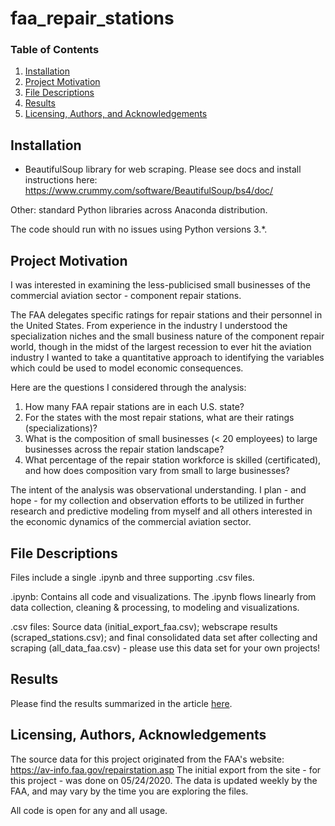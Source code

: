 # faa_repair_stations


### Table of Contents

1. [Installation](#installation)
2. [Project Motivation](#motivation)
3. [File Descriptions](#files)
4. [Results](#results)
5. [Licensing, Authors, and Acknowledgements](#licensing)

## Installation <a name="installation"></a>

* BeautifulSoup library for web scraping. Please see docs and install instructions here: https://www.crummy.com/software/BeautifulSoup/bs4/doc/

Other: standard Python libraries across Anaconda distribution.

The code should run with no issues using Python versions 3.*.

## Project Motivation<a name="motivation"></a>

I was interested in examining the less-publicised small businesses of the commercial aviation sector - component repair stations.

The FAA delegates specific ratings for repair stations and their personnel in the United States. From experience in the industry I understood the specialization niches and the small business nature of the component repair world, though in the midst of the largest recession to ever hit the aviation industry I wanted to take a quantitative approach to identifying the variables which could be used to model economic consequences.

Here are the questions I considered through the analysis:

1. How many FAA repair stations are in each U.S. state?
2. For the states with the most repair stations, what are their ratings (specializations)?
3. What is the composition of small businesses (< 20 employees) to large businesses across the repair station landscape?
4. What percentage of the repair station workforce is skilled (certificated), and how does composition vary from small to large businesses?

The intent of the analysis was observational understanding. I plan - and hope - for my collection and observation efforts to be utilized in further research and predictive modeling from myself and all others interested in the economic dynamics of the commercial aviation sector.

## File Descriptions <a name="files"></a>

Files include a single .ipynb and three supporting .csv files.

.ipynb: Contains all code and visualizations. The .ipynb flows linearly from data collection, cleaning & processing, to modeling and visualizations.

.csv files: Source data (initial_export_faa.csv); webscrape results (scraped_stations.csv); and final consolidated data set after collecting and scraping (all_data_faa.csv) - please use this data set for your own projects!

## Results<a name="results"></a>

Please find the results summarized in the article [here](https://medium.com/@josh_2774/how-do-you-become-a-developer-5ef1c1c68711).

## Licensing, Authors, Acknowledgements<a name="licensing"></a>

The source data for this project originated from the FAA's website: https://av-info.faa.gov/repairstation.asp
The initial export from the site - for this project - was done on 05/24/2020. The data is updated weekly by the FAA, and may vary
by the time you are exploring the files.

All code is open for any and all usage.
